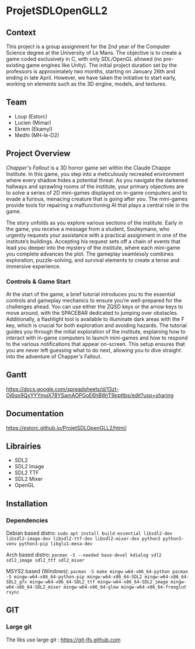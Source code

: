 # ProjetSDLOpenGLL2

## Context

This project is a group assignment for the 2nd year of the Computer Science degree at the University of Le Mans. The objective is to create a game coded exclusively in C, with only SDL/OpenGL allowed (no pre-existing game engines like Unity).
The initial project duration set by the professors is approximately two months, starting on January 26th and ending in late April. However, we have taken the initiative to start early, working on elements such as the 3D engine, models, and textures.

## Team

- Loup (Estorc)
- Lucien (Mimar)
- Ekrem (Ekamyl)
- Medhi (MH-le-D2)

## Project Overview

*Chapper's Fallout* is a 3D horror game set within the Claude Chappe Institute. In this game, you step into a meticulously recreated environment where every shadow hides a potential threat. As you navigate the darkened hallways and sprawling rooms of the institute, your primary objectives are to solve a series of 2D mini-games displayed on in-game computers and to evade a furious, menacing creature that is going after you. The mini-games provide tools for repairing a malfunctioning AI that plays a central role in the game.

The story unfolds as you explore various sections of the institute. Early in the game, you receive a message from a student, Souleymane, who urgently requests your assistance with a practical assignment in one of the institute’s buildings. Accepting his request sets off a chain of events that lead you deeper into the mystery of the institute, where each mini-game you complete advances the plot. The gameplay seamlessly combines exploration, puzzle-solving, and survival elements to create a tense and immersive experience.

### Controls & Game Start

At the start of the game, a brief tutorial introduces you to the essential controls and gameplay mechanics to ensure you’re well-prepared for the challenges ahead. You can use either the ZQSD keys or the arrow keys to move around, with the SPACEBAR dedicated to jumping over obstacles. Additionally, a flashlight tool is available to illuminate dark areas with the F key, which is crucial for both exploration and avoiding hazards. The tutorial guides you through the initial exploration of the institute, explaining how to interact with in-game computers to launch mini-games and how to respond to the various notifications that appear on-screen. This setup ensures that you are never left guessing what to do next, allowing you to dive straight into the adventure of Chapper's Fallout.

## Gantt
https://docs.google.com/spreadsheets/d/13zt-Oj6qx9QxYYYmqX78YSamAOPGoE6hBWrT9ppttbs/edit?usp=sharing

## Documentation
https://estorc.github.io/ProjetSDLOpenGLL2/html/

## Librairies
- SDL2
- SDL2 Image
- SDL2 TTF
- SDL2 Mixer
- OpenGL

## Installation
### Dependencies
Debian based distro: ``sudo apt install build-essential libsdl2-dev libsdl2-image-dev libsdl2-ttf-dev libsdl2-mixer-dev python3 python3-venv python3-pip libglu1-mesa-dev``


Arch based distro: ``pacman -S --needed base-devel kdialog sdl2 sdl2_image sdl2_ttf sdl2_mixer``


MSYS2 based (Windows): ``pacman -S make mingw-w64-x86_64-python pacman -S mingw-w64-x86_64-python-pip mingw-w64-x86_64-SDL2 mingw-w64-x86_64-SDL2_gfx mingw-w64-x86_64-SDL2_ttf mingw-w64-x86_64-SDL2_image mingw-w64-x86_64-SDL2_mixer mingw-w64-x86_64-glew mingw-w64-x86_64-freeglut rsync``


## GIT
### Large git
The libs use large git : https://git-lfs.github.com

